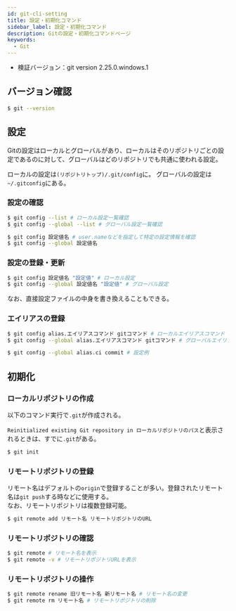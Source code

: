 ```yaml
---
id: git-cli-setting
title: 設定・初期化コマンド
sidebar_label: 設定・初期化コマンド
description: Gitの設定・初期化コマンドページ
keywords:
  - Git
---
```


- 検証バージョン：git version 2.25.0.windows.1

## バージョン確認
```bash
$ git --version
```

## 設定
Gitの設定はローカルとグローバルがあり、ローカルはそのリポジトリごとの設定であるのに対して、グローバルはどのリポジトリでも共通に使われる設定。

ローカルの設定は`(リポジトリトップ)/.git/config`に。
グローバルの設定は`~/.gitconfig`にある。

### 設定の確認
```bash
$ git config --list # ローカル設定一覧確認
$ git config --global --list # グローバル設定一覧確認

$ git config 設定値名 # user.nameなどを指定して特定の設定情報を確認
$ git config --global 設定値名
```

### 設定の登録・更新
```bash
$ git config 設定値名 "設定値" # ローカル設定
$ git config --global 設定値名 "設定値" # グローバル設定
```

なお、直接設定ファイルの中身を書き換えることもできる。

### エイリアスの登録
```bash
$ git config alias.エイリアスコマンド gitコマンド # ローカルエイリアスコマンド
$ git config --global alias.エイリアスコマンド gitコマンド # グローバルエイリアスコマンド

$ git config --global alias.ci commit # 設定例
```

## 初期化
### ローカルリポジトリの作成
以下のコマンド実行で`.git`が作成される。

`Reinitialized existing Git repository in ローカルリポジトリのパス`と表示されるときは、すでに`.git`がある。
```bash
$ git init
```

### リモートリポジトリの登録
リモート名はデフォルトの`origin`で登録することが多い。登録されたリモート名は`git push`する時などに使用する。  
なお、リモートリポジトリは複数登録可能。
```bash
$ git remote add リモート名 リモートリポジトリのURL
```

### リモートリポジトリの確認
```bash
$ git remote # リモート名を表示
$ git remote -v # リモートリポジトリURLを表示
```

### リモートリポジトリの操作
```bash
$ git remote rename 旧リモート名 新リモート名 # リモート名の変更
$ git remote rm リモート名 # リモートリポジトリの削除
```